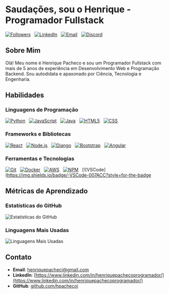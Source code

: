 # Saudações, sou o Henrique - Programador Fullstack








[![Followers](https://img.shields.io/github/followers/hpachecoj?style=for-the-badge&logo=github&color=24292e)](https://github.com/hpachecoj?tab=followers) &nbsp; 
[![LinkedIn](https://img.shields.io/badge/LinkedIn-Connect-0077B5?style=for-the-badge&logo=linkedin&logoColor=white)](https://www.linkedin.com/in/henriquepachecoprogramador/) &nbsp; 
[![Email](https://img.shields.io/badge/Email-Contact-D14836?style=for-the-badge&logo=gmail&logoColor=white)](mailto:henriquepachecj@gmail.com) &nbsp; 
[![Discord](https://img.shields.io/badge/Discord-Join%20Server-7289DA?style=for-the-badge&logo=discord&logoColor=white)](https://discord.gg/UPaMDxsf)









## Sobre Mim

Olá! Meu nome é Henrique Pacheco e sou um Programador Fullstack com mais de 5 anos de experiência em Desenvolvimento Web e Programação Backend. Sou autodidata e apaxonado por Ciência, Tecnologia e Engenharia.

## Habilidades

### Linguagens de Programação
[![Python](https://img.shields.io/badge/-Python-3776AB?style=for-the-badge&logo=python&logoColor=white)](https://www.python.org) &nbsp; 
[![JavaScript](https://img.shields.io/badge/-JavaScript-F7DF1E?style=for-the-badge&logo=javascript&logoColor=black)](https://www.javascript.com) &nbsp; 
[![Java](https://img.shields.io/badge/-Java-007396?style=for-the-badge&logo=java&logoColor=white)](https://www.java.com) &nbsp; 
[![HTML5](https://img.shields.io/badge/-HTML5-E34F26?style=for-the-badge&logo=html5&logoColor=white)](https://developer.mozilla.org/en-US/docs/Web/HTML) &nbsp; 
[![CSS](https://img.shields.io/badge/-CSS-1572B6?style=for-the-badge&logo=css3&logoColor=white)](https://developer.mozilla.org/en-US/docs/Web/CSS)

### Frameworks e Bibliotecas
[![React](https://img.shields.io/badge/-React-61DAFB?style=for-the-badge&logo=react&logoColor=black)](https://reactjs.org) &nbsp; 
[![Node.js](https://img.shields.io/badge/-Node.js-339933?style=for-the-badge&logo=nodedotjs&logoColor=white)](https://nodejs.org) &nbsp; 
[![Django](https://img.shields.io/badge/-Django-092E20?style=for-the-badge&logo=django&logoColor=white)](https://www.djangoproject.com) &nbsp; 
[![Bootstrap](https://img.shields.io/badge/-Bootstrap-563D7C?style=for-the-badge&logo=bootstrap&logoColor=white)](https://getbootstrap.com) &nbsp; 
[![Angular](https://img.shields.io/badge/-Angular-DD0031?style=for-the-badge&logo=angular&logoColor=white)](https://angular.io)


### Ferramentas e Tecnologias
[![Git](https://img.shields.io/badge/-Git-F05032?style=for-the-badge&logo=git&logoColor=white)](https://git-scm.com) &nbsp; 
[![Docker](https://img.shields.io/badge/-Docker-2496ED?style=for-the-badge&logo=docker&logoColor=white)](https://www.docker.com) &nbsp; 
[![AWS](https://img.shields.io/badge/-AWS-232F3E?style=for-the-badge&logo=amazonaws&logoColor=white)](https://aws.amazon.com) &nbsp; 
[![NPM](https://img.shields.io/badge/-NPM-CB3837?style=for-the-badge&logo=npm&logoColor=white)](https://www.npmjs.com) &nbsp; 
[![VSCode](https://img.shields.io/badge/-VSCode-007ACC?style=for-the-badge








## Métricas de Aprendizado

### Estatísticas do GitHub
![Estatísticas do GitHub](https://github-readme-stats.vercel.app/api?username=hpachecoj&show_icons=true&theme=radical)

### Linguagens Mais Usadas
![Linguagens Mais Usadas](https://github-readme-stats.vercel.app/api/top-langs/?username=hpachecoj&layout=compact&theme=radical)







## Contato

- **Email**: [henriquepachecj@gmail.com](mailto:henriquepachecj@gmail.com)
- **LinkedIn**: [https://www.linkedin.com/in/henriquepachecoprogramador/](https://www.linkedin.com/in/henriquepachecoprogramador/)
- **GitHub**: [github.com/hpachecoj](https://github.com/hpachecoj)


